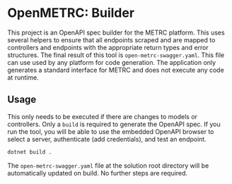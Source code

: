 # OpenMETRC: Builder

This project is an OpenAPI spec builder for the METRC platform. This uses several helpers to ensure that all endpoints scraped and are mapped to controllers and endpoints with the appropriate return types and error structures. The final result of this tool is `open-metrc-swagger.yaml`. This file can use used by any platform for code generation. The application only generates a standard interface for METRC and does not execute any code at runtime.

## Usage

This only needs to be executed if there are changes to models or controllers. Only a `build` is required to generate the OpenAPI spec. If you run the tool, you will be able to use the embedded OpenAPI browser to select a server, authenticate (add credentials), and test an endpoint.

```bash
dotnet build .
```

The `open-metrc-swagger.yaml` file at the solution root directory will be automatically updated on build. No further steps are required.
